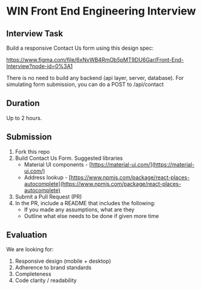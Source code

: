 # WIN Front End Engineering Interview

## Interview Task

Build a responsive Contact Us form using this design spec:

https://www.figma.com/file/6xNvWB4RmOb5pMT9DU6Gar/Front-End-Interview?node-id=0%3A1

There is no need to build any backend (api layer, server, database). For simulating form submission, you can do a POST to /api/contact

## Duration

Up to 2 hours.

## Submission
1.  Fork this repo
2.  Build Contact Us Form. Suggested libraries
    -  Material UI components - [https://material-ui.com/](https://material-ui.com/)
    -  Address lookup - [https://www.npmjs.com/package/react-places-autocomplete](https://www.npmjs.com/package/react-places-autocomplete)
4.  Submit a Pull Request (PR)
5.  In the PR, include a README that includes the following:
    -  If you made any assumptions, what are they
    -  Outline what else needs to be done if given more time

## Evaluation
We are looking for: 
1. Responsive design (mobile + desktop)
2. Adherence to brand standards
3. Completeness
4. Code clarity / readability
